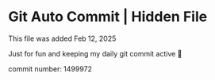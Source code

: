 # Git Auto Commit | Hidden File

This file was added Feb 12, 2025

Just for fun and keeping my daily git commit active 🤪

commit number: 1499972
